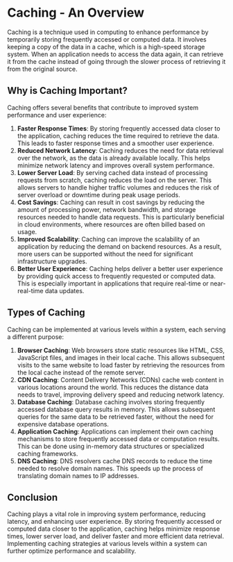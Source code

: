 # Caching - An Overview
Caching is a technique used in computing to enhance performance by temporarily storing frequently accessed or computed data. It involves keeping a copy of the data in a cache, which is a high-speed storage system. When an application needs to access the data again, it can retrieve it from the cache instead of going through the slower process of retrieving it from the original source.
## Why is Caching Important?
Caching offers several benefits that contribute to improved system performance and user experience:
1. **Faster Response Times**: By storing frequently accessed data closer to the application, caching reduces the time required to retrieve the data. This leads to faster response times and a smoother user experience.
2. **Reduced Network Latency**: Caching reduces the need for data retrieval over the network, as the data is already available locally. This helps minimize network latency and improves overall system performance.
3. **Lower Server Load**: By serving cached data instead of processing requests from scratch, caching reduces the load on the server. This allows servers to handle higher traffic volumes and reduces the risk of server overload or downtime during peak usage periods.
4. **Cost Savings**: Caching can result in cost savings by reducing the amount of processing power, network bandwidth, and storage resources needed to handle data requests. This is particularly beneficial in cloud environments, where resources are often billed based on usage.
5. **Improved Scalability**: Caching can improve the scalability of an application by reducing the demand on backend resources. As a result, more users can be supported without the need for significant infrastructure upgrades.
6. **Better User Experience**: Caching helps deliver a better user experience by providing quick access to frequently requested or computed data. This is especially important in applications that require real-time or near-real-time data updates.
## Types of Caching
Caching can be implemented at various levels within a system, each serving a different purpose:
1. **Browser Caching**: Web browsers store static resources like HTML, CSS, JavaScript files, and images in their local cache. This allows subsequent visits to the same website to load faster by retrieving the resources from the local cache instead of the remote server.
2. **CDN Caching**: Content Delivery Networks (CDNs) cache web content in various locations around the world. This reduces the distance data needs to travel, improving delivery speed and reducing network latency.
3. **Database Caching**: Database caching involves storing frequently accessed database query results in memory. This allows subsequent queries for the same data to be retrieved faster, without the need for expensive database operations.
4. **Application Caching**: Applications can implement their own caching mechanisms to store frequently accessed data or computation results. This can be done using in-memory data structures or specialized caching frameworks.
5. **DNS Caching**: DNS resolvers cache DNS records to reduce the time needed to resolve domain names. This speeds up the process of translating domain names to IP addresses.
## Conclusion
Caching plays a vital role in improving system performance, reducing latency, and enhancing user experience. By storing frequently accessed or computed data closer to the application, caching helps minimize response times, lower server load, and deliver faster and more efficient data retrieval. Implementing caching strategies at various levels within a system can further optimize performance and scalability.
